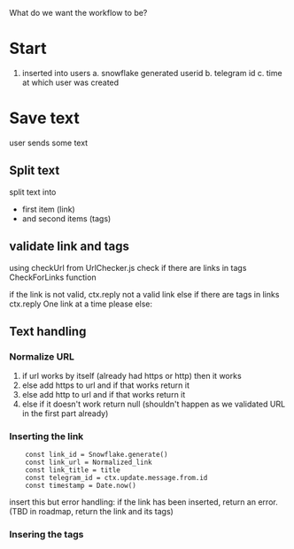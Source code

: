 What do we want the workflow to be?

# Start
1. inserted into users
    a. snowflake generated userid
    b. telegram id
    c. time at which user was created


# Save text 
user sends some text

## Split text
split text into 
- first item (link)
- and second items (tags)

## validate link and tags
using checkUrl from UrlChecker.js
check if there are links in tags CheckForLinks function

if the link is not valid, ctx.reply not a valid link
else if there are tags in links ctx.reply One link at a time please
else: 

## Text handling

### Normalize URL
1. if url works by itself (already had https or http) then it works
2. else add https to url and if that works return it
3. else add http to url and if that works return it
4. else if it doesn't work return null (shouldn't happen as we validated URL in the first part already)

### Inserting the link
        const link_id = Snowflake.generate()
        const link_url = Normalized_link
        const link_title = title
        const telegram_id = ctx.update.message.from.id
        const timestamp = Date.now()


insert this
but error handling: if the link has been inserted, return an error. (TBD in roadmap, return the link and its tags)

### Insering the tags